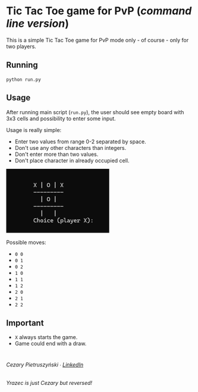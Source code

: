 # Tic Tac Toe game for PvP (_command line version_)

This is a simple Tic Tac Toe game for PvP mode only - of course - only for two players.

## Running

```commandline
python run.py
```

## Usage

After running main script (`run.py`), the user should see empty board with 3x3 cells and possibility to enter some input. 

Usage is really simple:

- Enter two values from range 0-2 separated by space.
- Don't use any other characters than integers.
- Don't enter  more than two values.
- Don't place character in already occupied cell.

![Example gameplay](/assets/gameplay.png)

Possible moves: 

- `0 0`
- `0 1`
- `0 2`
- `1 0`
- `1 1`
- `1 2`
- `2 0`
- `2 1`
- `2 2`

## Important 

- `X` always starts the game. 
- Game could end with a draw.

#  
###### Cezary Pietruszyński ∙ [LinkedIn](https://www.linkedin.com/in/cezary-pietruszynski-tkd/)
_Yrazec is just Cezary but reversed!_
